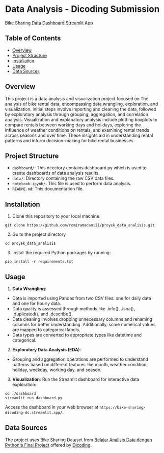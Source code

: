 # Data Analysis - Dicoding Submission
[Bike Sharing Data Dashboard Streamlit App](https://bike-sharing-dicoding-ds.streamlit.app/)

## Table of Contents
- [Overview](#overview)
- [Project Structure](#project-structure)
- [Installation](#installation)
- [Usage](#usage)
- [Data Sources](#data-sources)

## Overview
This project is a data analysis and visualization project focused on The analysis of bike rental data, encompassing data wrangling, exploration, and visualization. Initial steps involve importing and cleaning the data, followed by exploratory analysis through grouping, aggregation, and correlation analysis. Visualization and explanatory analysis include plotting boxplots to compare rentals between working days and holidays, exploring the influence of weather conditions on rentals, and examining rental trends across seasons and over time. These insights aid in understanding rental patterns and inform decision-making for bike rental businesses.

## Project Structure
- `dashboard/`: This directory contains dashboard.py which is used to create dashboards of data analysis results.
- `data/`: Directory containing the raw CSV data files.
- `notebook.ipynb/`: This file is used to perform data analysis.
- `README.md`: This documentation file.

## Installation
1. Clone this repository to your local machine:
```
git clone https://github.com/romiramadani21/proyek_data_analisis.git
```
2. Go to the project directory
```
cd proyek_data_analisis
```
3. Install the required Python packages by running:
```
pip install -r requirements.txt
```

## Usage
1. **Data Wrangling**:
- Data is imported using Pandas from two CSV files: one for daily data and one for hourly data.
- Data quality is assessed through methods like .info(), .isna(), .duplicated(), and .describe().
- Data cleaning involves dropping unnecessary columns and renaming columns for better understanding. Additionally, some numerical values are mapped to categorical labels.
- Data types are converted to appropriate types like datetime and categorical.

2. **Exploratory Data Analysis (EDA)**: 
- Grouping and aggregation operations are performed to understand patterns based on different features like month, weather condition, holiday, weekday, working day, and season.

3. **Visualization**: Run the Streamlit dashboard for interactive data exploration:

```
cd ./dashboard
streamlit run dashboard.py
```
Access the dashboard in your web browser at `https://bike-sharing-dicoding-ds.streamlit.app/`.

## Data Sources
The project uses Bike Sharing Dataset from [Belajar Analisis Data dengan Python's Final Project](https://drive.google.com/file/d/1RaBmV6Q6FYWU4HWZs80Suqd7KQC34diQ/view) offered by [Dicoding](https://www.dicoding.com/).
